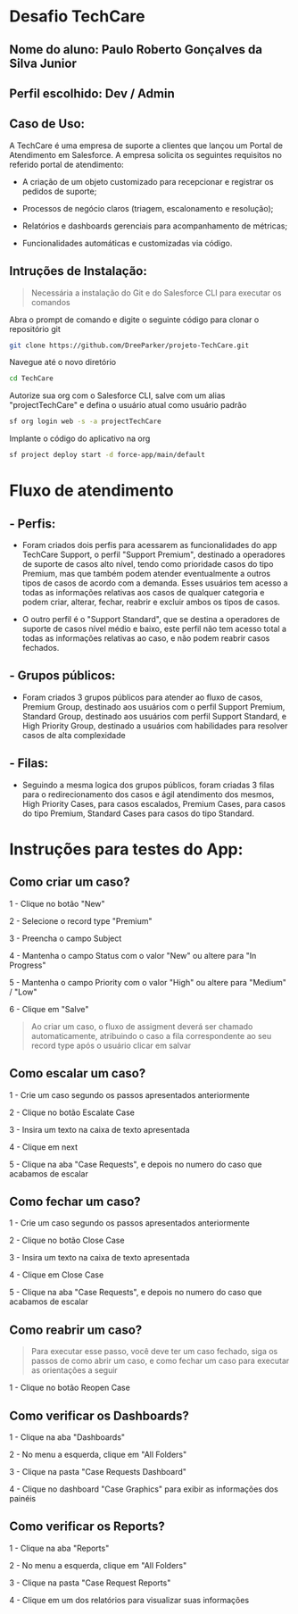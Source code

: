 # Desafio TechCare
## Nome do aluno: Paulo Roberto Gonçalves da Silva Junior
## Perfil escolhido: Dev / Admin

## Caso de Uso:
A TechCare é uma empresa de suporte a clientes que lançou um Portal de Atendimento
em Salesforce. A empresa solicita os seguintes requisitos no referido portal de atendimento:
* A criação de um objeto customizado para recepcionar e registrar os pedidos de suporte;

* Processos de negócio claros (triagem, escalonamento e resolução);

* Relatórios e dashboards gerenciais para acompanhamento de métricas;

* Funcionalidades automáticas e customizadas via código.

## Intruções de Instalação:
>Necessária a instalação do Git e do Salesforce CLI para executar os comandos

Abra o prompt de comando e digite o seguinte código para clonar o repositório git
```bash
git clone https://github.com/DreeParker/projeto-TechCare.git
```
Navegue até o novo diretório
```bash
cd TechCare
```

Autorize sua org com o Salesforce CLI, salve com um alias "projectTechCare" e defina o usuário atual como usuário padrão
```bash
sf org login web -s -a projectTechCare
```

Implante o código do aplicativo na org
```bash
sf project deploy start -d force-app/main/default
```

# Fluxo de atendimento

## - Perfis:

* Foram criados dois perfis para acessarem as funcionalidades do app TechCare Support, o perfil "Support Premium", destinado a operadores de suporte de casos alto nível, tendo como prioridade casos do tipo Premium, mas que também podem atender eventualmente a outros tipos de casos de acordo com a demanda. Esses usuários tem acesso a todas as informações relativas aos casos de qualquer categoria e podem criar, alterar, fechar, reabrir e excluir ambos os tipos de casos.

* O outro perfil é o "Support Standard", que se destina a operadores de suporte de casos nível médio e baixo, este perfil não tem acesso total a todas as informações relativas ao caso, e não podem reabrir casos fechados.


## - Grupos públicos:

* Foram criados 3 grupos públicos para atender ao fluxo de casos, Premium Group, destinado aos usuários com o perfil Support Premium, Standard Group, destinado aos usuários com perfil Support Standard, e High Priority Group, destinado a usuários com habilidades para resolver casos de alta complexidade 

## - Filas:

* Seguindo a mesma logica dos grupos públicos, foram criadas 3 filas para o redirecionamento dos casos e ágil atendimento dos mesmos, High Priority Cases, para casos escalados, Premium Cases, para casos do tipo Premium, Standard Cases para casos do tipo Standard.


# Instruções para testes do App:

## Como criar um caso?

 1 - Clique no botão "New"
     
 2 - Selecione o record type "Premium"

 3 - Preencha o campo Subject

 4 - Mantenha o campo Status com o valor "New" ou altere para "In Progress"

 5 - Mantenha o campo Priority com o valor "High" ou altere para "Medium" / "Low"

 6 - Clique em "Salve"

> Ao criar um caso, o fluxo de assigment deverá ser chamado automaticamente, atribuindo o caso a fila correspondente ao seu record type após o usuário clicar em salvar


## Como escalar um caso?

1 - Crie um caso segundo os passos apresentados anteriormente

2 - Clique no botão Escalate Case

3 - Insira um texto na caixa de texto apresentada

4 - Clique em next

5 - Clique na aba "Case Requests", e depois no numero do caso que acabamos de escalar


## Como fechar um caso?

1 - Crie um caso segundo os passos apresentados anteriormente

2 - Clique no botão Close Case 

3 - Insira um texto na caixa de texto apresentada

4 - Clique em Close Case

5 - Clique na aba "Case Requests", e depois no numero do caso que acabamos de escalar


## Como reabrir um caso?

> Para executar esse passo, você deve ter um caso fechado, siga os passos de como abrir um caso, e como fechar um caso para executar as orientações a seguir

1 - Clique no botão Reopen Case


## Como verificar os Dashboards?

1 - Clique na aba "Dashboards"

2 - No menu a esquerda, clique em "All Folders"

3 - Clique na pasta "Case Requests Dashboard"

4 - Clique no dashboard "Case Graphics" para exibir as informações dos painéis


## Como verificar os Reports?

1 - Clique na aba "Reports"

2 - No menu a esquerda, clique em "All Folders"

3 - Clique na pasta "Case Request Reports"

4 - Clique em um dos relatórios para visualizar suas informações


